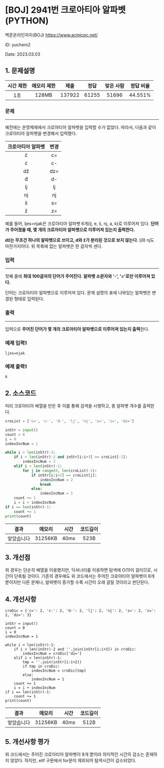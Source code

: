 # [BOJ] 2941번 크로아티아 알파벳 (PYTHON)
백준온라인저지(BOJ) https://www.acmicpc.net/

ID: yuchem2

Date: 2023.03.03

## 1. 문제설명
| 시간 제한 | 메모리 제한 | 제출  | 정답 | 맞은 사람 | 정답 비율 |
| :---: | :---: | :---: | :---: | :---: | :---: |
| 1초 | 128MB | 137922 | 61255 | 51696 | 44.551% |

### 문제
---
예전에는 운영체제에서 크로아티아 알파벳을 입력할 수가 없었다. 따라서, 다음과 같이 크로아티아 알파벳을 변경해서 입력했다.

|크로아티아 알파벳 |변경|
|:--------------:|:---:|
| č |	c= |
| ć | c- |
| dž | dz= |
| đ	| d- |
| lj	| lj |
| nj	| nj |
| š | s= |
| ž	| z= |

예를 들어, ljes=njak은 크로아티아 알파벳 6개(lj, e, š, nj, a, k)로 이루어져 있다. **단어가 주어졌을 때, 몇 개의 크로아티아 알파벳으로 이루어져 있는지 출력한다.**

**dž는 무조건 하나의 알파벳으로 쓰이고, d와 ž가 분리된 것으로 보지 않는다.** lj와 nj도 마찬가지이다. 위 목록에 없는 알파벳은 한 글자씩 센다.

### 입력
---
첫째 줄에 **최대 100글자의 단어가 주어진다. 알파벳 소문자와 '-', '='로만 이루어져 있다.**

단어는 크로아티아 알파벳으로 이루어져 있다. 문제 설명의 표에 나와있는 알파벳은 변경된 형태로 입력된다.

### 출력
---
입력으로 **주어진 단어가 몇 개의 크로아티아 알파벳으로 이루어져 있는지 출력**한다.

### 예제 입력1
```
ljes=njak
```
### 예제 출력1
```
6
```

## 2. 소스코드
미리 크로아티아 배열을 만든 후 이를 통해 검색을 시행하고, 총 알파벳 개수를 출력한다. 
```Python
croList = ['c=', 'c-', 'd-', 'lj', 'nj', 's=', 'z=', 'dz=']

inStr = input()
count = 0
i = 0
indexIncNum = 1

while i < len(inStr)-1: 
    if i < len(inStr)-2 and inStr[i:i+3] == croList[-1]:
        indexIncNum = 3
    elif i < len(inStr)-1:
        for j in range(0, len(croList)-1):
            if inStr[i:i+2] == croList[j]:
                indexIncNum = 2
                break
            else:
                indexIncNum = 1
    count += 1
    i = i + indexIncNum
if i == len(inStr)-1:
    count += 1
print(count)
```
| 결과 | 메모리 | 시간 | 코드길이 |
|:---:|:-----: | :---: | :----: |
| 맞았습니다 | 31256KB | 40ms | 523B |

## 3. 개선점
위 경우는 단순히 배열을 이용했지만, 딕셔너리를 이용하면 탐색에 O(1)이 걸리므로, 시간이 단축될 것이다. 
기존의 경우에도 위 코드에서는 주어진 크로아티아 알파벳이 8개 뿐이지만 다른 문제나, 알파벳이 증가할 수록 시간이 오래 걸릴 것이라고 판단된다. 

## 4. 개선사항
```Pyhon
croDic = {'c=': 2, 'c-': 2, 'd-': 2, 'lj': 2, 'nj': 2, 's=': 2, 'z=': 2, 'dz=': 3}

inStr = input()
count = 0
i = 0
indexIncNum = 1

while i < len(inStr)-1: 
    if i < len(inStr)-2 and ''.join(inStr[i:i+3]) in croDic:
        indexIncNum = croDic['dz=']
    elif i < len(inStr)-1:
        tmp = ''.join(inStr[i:i+2])
        if tmp in croDic:
            indexIncNum = croDic[tmp]
        else:
            indexIncNum = 1
    count += 1
    i = i + indexIncNum
if i == len(inStr)-1:
    count += 1
print(count)
```

| 결과 | 메모리 | 시간 | 코드길이 |
|:---:|:-----: | :---: | :----: |
| 맞았습니다 | 31256KB | 40ms | 512B |

## 5. 개선사항 평가
위 코드에서는 주어진 크로아티아 알파벳이 8개 뿐이라 의미적인 시간의 감소는 존재하지 않았다. 
하지만, elif 구문에서 for문이 제외되어 탐색시간이 감소되었다. 
